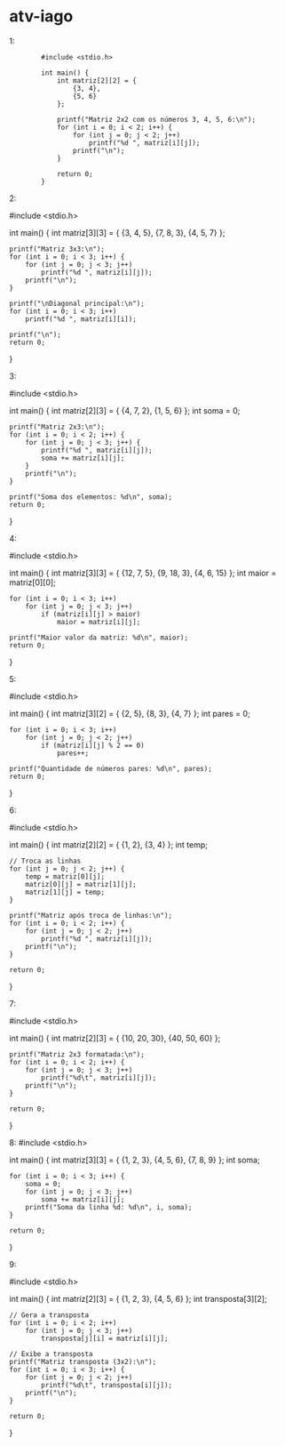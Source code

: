 
# atv-iago


1:

            #include <stdio.h>

            int main() {
                int matriz[2][2] = {
                    {3, 4},
                    {5, 6}
                };

                printf("Matriz 2x2 com os números 3, 4, 5, 6:\n");
                for (int i = 0; i < 2; i++) {
                    for (int j = 0; j < 2; j++)
                        printf("%d ", matriz[i][j]);
                    printf("\n");
                }

                return 0;
            }


2:

#include <stdio.h>

int main() {
    int matriz[3][3] = {
        {3, 4, 5},
        {7, 8, 3},
        {4, 5, 7}
    };

    printf("Matriz 3x3:\n");
    for (int i = 0; i < 3; i++) {
        for (int j = 0; j < 3; j++)
            printf("%d ", matriz[i][j]);
        printf("\n");
    }

    printf("\nDiagonal principal:\n");
    for (int i = 0; i < 3; i++)
        printf("%d ", matriz[i][i]);

    printf("\n");
    return 0;
}

3:


#include <stdio.h>

int main() {
    int matriz[2][3] = {
        {4, 7, 2},
        {1, 5, 6}
    };
    int soma = 0;

    printf("Matriz 2x3:\n");
    for (int i = 0; i < 2; i++) {
        for (int j = 0; j < 3; j++) {
            printf("%d ", matriz[i][j]);
            soma += matriz[i][j];
        }
        printf("\n");
    }

    printf("Soma dos elementos: %d\n", soma);
    return 0;
}


4:

#include <stdio.h>

int main() {
    int matriz[3][3] = {
        {12, 7, 5},
        {9, 18, 3},
        {4, 6, 15}
    };
    int maior = matriz[0][0];

    for (int i = 0; i < 3; i++)
        for (int j = 0; j < 3; j++)
            if (matriz[i][j] > maior)
                maior = matriz[i][j];

    printf("Maior valor da matriz: %d\n", maior);
    return 0;
}


5:

#include <stdio.h>

int main() {
    int matriz[3][2] = {
        {2, 5},
        {8, 3},
        {4, 7}
    };
    int pares = 0;

    for (int i = 0; i < 3; i++)
        for (int j = 0; j < 2; j++)
            if (matriz[i][j] % 2 == 0)
                pares++;

    printf("Quantidade de números pares: %d\n", pares);
    return 0;
}


6:

#include <stdio.h>

int main() {
    int matriz[2][2] = {
        {1, 2},
        {3, 4}
    };
    int temp;

    // Troca as linhas
    for (int j = 0; j < 2; j++) {
        temp = matriz[0][j];
        matriz[0][j] = matriz[1][j];
        matriz[1][j] = temp;
    }

    printf("Matriz após troca de linhas:\n");
    for (int i = 0; i < 2; i++) {
        for (int j = 0; j < 2; j++)
            printf("%d ", matriz[i][j]);
        printf("\n");
    }

    return 0;
}

7:

#include <stdio.h>

int main() {
    int matriz[2][3] = {
        {10, 20, 30},
        {40, 50, 60}
    };

    printf("Matriz 2x3 formatada:\n");
    for (int i = 0; i < 2; i++) {
        for (int j = 0; j < 3; j++)
            printf("%d\t", matriz[i][j]);
        printf("\n");
    }

    return 0;
}

8:
#include <stdio.h>

int main() {
    int matriz[3][3] = {
        {1, 2, 3},
        {4, 5, 6},
        {7, 8, 9}
    };
    int soma;

    for (int i = 0; i < 3; i++) {
        soma = 0;
        for (int j = 0; j < 3; j++)
            soma += matriz[i][j];
        printf("Soma da linha %d: %d\n", i, soma);
    }

    return 0;
}

9:

#include <stdio.h>

int main() {
    int matriz[2][3] = {
        {1, 2, 3},
        {4, 5, 6}
    };
    int transposta[3][2];

    // Gera a transposta
    for (int i = 0; i < 2; i++)
        for (int j = 0; j < 3; j++)
            transposta[j][i] = matriz[i][j];

    // Exibe a transposta
    printf("Matriz transposta (3x2):\n");
    for (int i = 0; i < 3; i++) {
        for (int j = 0; j < 2; j++)
            printf("%d\t", transposta[i][j]);
        printf("\n");
    }

    return 0;
}

